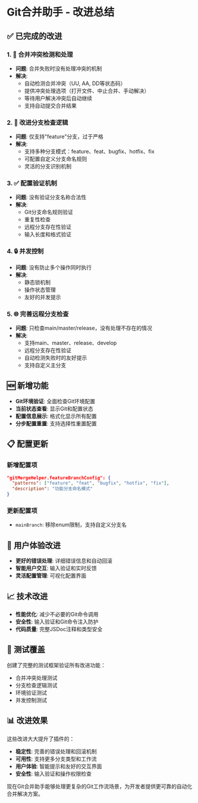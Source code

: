 # Git合并助手 - 改进总结

## ✅ 已完成的改进

### 1. 🔧 合并冲突检测和处理
- **问题**: 合并失败时没有处理冲突的机制
- **解决**: 
  - 自动检测合并冲突（UU, AA, DD等状态码）
  - 提供冲突处理选项（打开文件、中止合并、手动解决）
  - 等待用户解决冲突后自动继续
  - 支持自动提交合并结果

### 2. 🌿 改进分支检查逻辑
- **问题**: 仅支持"feature"分支，过于严格
- **解决**:
  - 支持多种分支模式：feature、feat、bugfix、hotfix、fix
  - 可配置自定义分支命名规则
  - 灵活的分支识别机制

### 3. ✅ 配置验证机制
- **问题**: 没有验证分支名称合法性
- **解决**:
  - Git分支命名规则验证
  - 重复性检查
  - 远程分支存在性验证
  - 输入长度和格式验证

### 4. 🔒 并发控制
- **问题**: 没有防止多个操作同时执行
- **解决**:
  - 静态锁机制
  - 操作状态管理
  - 友好的并发提示

### 5. 🌐 完善远程分支检查
- **问题**: 只检查main/master/release，没有处理不存在的情况
- **解决**:
  - 支持main、master、release、develop
  - 远程分支存在性验证
  - 自动检测失败时的友好提示
  - 支持自定义主分支

## 🆕 新增功能

- **Git环境验证**: 全面检查Git环境配置
- **当前状态查看**: 显示Git和配置状态
- **配置信息展示**: 格式化显示所有配置
- **分步配置重置**: 支持选择性重置配置

## 📋 配置更新

### 新增配置项
```json
"gitMergeHelper.featureBranchConfig": {
  "patterns": ["feature", "feat", "bugfix", "hotfix", "fix"],
  "description": "功能分支命名模式"
}
```

### 更新配置项
- `mainBranch`: 移除enum限制，支持自定义分支名

## 🔄 用户体验改进

- **更好的错误处理**: 详细错误信息和自动回滚
- **智能用户交互**: 输入验证和实时反馈
- **灵活配置管理**: 可视化配置界面

## 📈 技术改进

- **性能优化**: 减少不必要的Git命令调用
- **安全性**: 输入验证和Git命令注入防护
- **代码质量**: 完整JSDoc注释和类型安全

## 🧪 测试覆盖

创建了完整的测试框架验证所有改进功能：
- 合并冲突处理测试
- 分支检查逻辑测试
- 环境验证测试
- 并发控制测试

## 📊 改进效果

这些改进大大提升了插件的：
- **稳定性**: 完善的错误处理和回滚机制
- **可用性**: 支持更多分支类型和工作流
- **用户体验**: 智能提示和友好的交互界面
- **安全性**: 输入验证和操作权限检查

现在Git合并助手能够处理更复杂的Git工作流场景，为开发者提供更可靠的自动化合并解决方案。 
